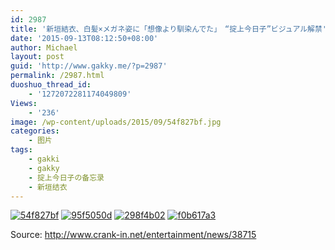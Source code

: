 ```yaml
---
id: 2987
title: '新垣結衣、白髪×メガネ姿に「想像より馴染んでた」　“掟上今日子”ビジュアル解禁'
date: '2015-09-13T08:12:50+08:00'
author: Michael
layout: post
guid: 'http://www.gakky.me/?p=2987'
permalink: /2987.html
duoshuo_thread_id:
    - '1272072281174049809'
Views:
    - '236'
image: /wp-content/uploads/2015/09/54f827bf.jpg
categories:
    - 图片
tags:
    - gakki
    - gakky
    - 掟上今日子の备忘录
    - 新垣结衣
---
```


[![54f827bf](http://www.yui-aragaki.org/wp-content/uploads/2015/09/54f827bf.jpg)](http://www.yui-aragaki.org/wp-content/uploads/2015/09/54f827bf.jpg "54f827bf") [![95f5050d](http://www.yui-aragaki.org/wp-content/uploads/2015/09/95f5050d.jpg)](http://www.yui-aragaki.org/wp-content/uploads/2015/09/95f5050d.jpg "95f5050d") [![298f4b02](http://www.yui-aragaki.org/wp-content/uploads/2015/09/298f4b02.jpg)](http://www.yui-aragaki.org/wp-content/uploads/2015/09/298f4b02.jpg "298f4b02") [![f0b617a3](http://www.yui-aragaki.org/wp-content/uploads/2015/09/f0b617a3.jpg)](http://www.yui-aragaki.org/wp-content/uploads/2015/09/f0b617a3.jpg "f0b617a3")

Source: <http://www.crank-in.net/entertainment/news/38715>